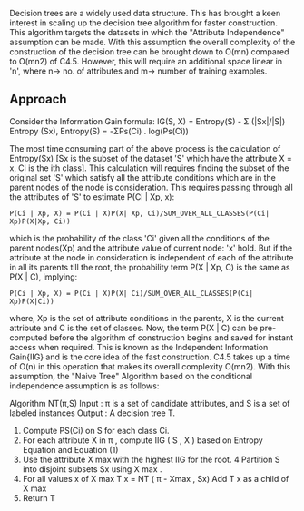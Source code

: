 Decision trees are a widely used data structure. This has brought a keen interest in scaling up the decision tree algorithm for faster construction. This algorithm targets the datasets in which the "Attribute Independence" assumption can be made. With this assumption the overall complexity of the construction of the decision tree can be brought down to O(mn) compared to O(mn2) of C4.5. However, this will require an additional space linear in 'n', where n-> no. of attributes and m-> number of training examples.


Approach
----------------------------------------------------------------
Consider the Information Gain formula:
IG(S, X) = Entropy(S) - Σ (|Sx|/|S|) Entropy (Sx),
Entropy(S) = -ΣPs(Ci) . log(Ps(Ci))

The most time consuming part of the above process is the calculation of Entropy(Sx) [Sx is the subset of the dataset 'S' which have the attribute X = x, Ci is the ith class]. This calculation will requires finding the subset of the original set 'S' which satisfy all the attribute conditions which are in the parent nodes of the node is consideration. This requires passing through all the attributes of 'S' to estimate P(Ci | Xp, x):

	P(Ci | Xp, X) = P(Ci | X)P(X| Xp, Ci)/SUM_OVER_ALL_CLASSES(P(Ci| Xp)P(X|Xp, Ci))

which is the probability of the class 'Ci' given all the conditions of the parent nodes(Xp) and the attribute value of current node: 'x' hold. But if the attribute at the node in consideration is independent of each of the attribute in all its parents till the root, the probability term P(X | Xp, C) is the same as P(X | C), implying:

	P(Ci | Xp, X) = P(Ci | X)P(X| Ci)/SUM_OVER_ALL_CLASSES(P(Ci| Xp)P(X|Ci))

where, Xp is the set of attribute conditions in the parents, X is the current attribute and C is the set of classes. Now, the term P(X | C) can be pre-computed before the algorithm of construction begins and saved for instant access when required. This is known as the Independent Information Gain{IIG} and is the core idea of the fast construction. C4.5 takes up a time of O(n) in this operation that makes its overall complexity O(mn2). With this assumption, the "Naive Tree" Algorithm based on the conditional independence assumption is as follows:

Algorithm NT(π,S)
Input : π is a set of candidate attributes, and
S is a set of labeled instances
Output : A decision tree T.
1. Compute PS(Ci) on S for each class Ci.
2. For each attribute X in π , compute
IIG ( S , X ) based on Entropy Equation and Equation (1)
3. Use the attribute X max with the highest IIG for the root.
4 Partition S into disjoint subsets Sx using X max .
5. For all values x of X max
T x = NT ( π - Xmax , Sx)
Add T x as a child of X max
6. Return T
